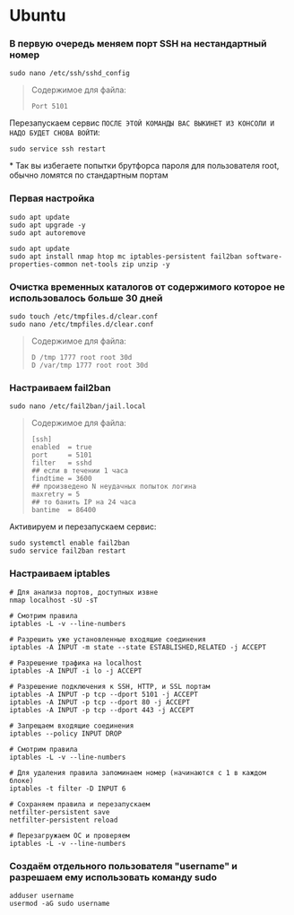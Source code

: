 # Ubuntu

### В первую очередь меняем порт SSH на нестандартный номер
```
sudo nano /etc/ssh/sshd_config
```
> Содержимое для файла:
> ```
> Port 5101
> ```
Перезапускаем сервис `ПОСЛЕ ЭТОЙ КОМАНДЫ ВАС ВЫКИНЕТ ИЗ КОНСОЛИ И НАДО БУДЕТ СНОВА ВОЙТИ`:
```
sudo service ssh restart
```
\* Так вы избегаете попытки брутфорса пароля для пользователя root, обычно ломятся по стандартным портам

### Первая настройка
```
sudo apt update
sudo apt upgrade -y
sudo apt autoremove

sudo apt update
sudo apt install nmap htop mc iptables-persistent fail2ban software-properties-common net-tools zip unzip -y
```

### Очистка временных каталогов от содержимого которое не использовалось больше 30 дней
```
sudo touch /etc/tmpfiles.d/clear.conf
sudo nano /etc/tmpfiles.d/clear.conf
```
> Содержимое для файла:
> ```
> D /tmp 1777 root root 30d
> D /var/tmp 1777 root root 30d
> ```

### Настраиваем fail2ban
```
sudo nano /etc/fail2ban/jail.local
```
> Содержимое для файла:
> ```
> [ssh]
> enabled  = true
> port     = 5101
> filter   = sshd
> ## если в течении 1 часа
> findtime = 3600
> ## произведено N неудачных попыток логина
> maxretry = 5
> ## то банить IP на 24 часа
> bantime  = 86400
> ```
Активируем и перезапускаем сервис:
```
sudo systemctl enable fail2ban
sudo service fail2ban restart
```

### Настраиваем iptables
```
# Для анализа портов, доступных извне
nmap localhost -sU -sT

# Смотрим правила
iptables -L -v --line-numbers

# Разрешить уже установленные входящие соединения
iptables -A INPUT -m state --state ESTABLISHED,RELATED -j ACCEPT

# Разрешение трафика на localhost
iptables -A INPUT -i lo -j ACCEPT

# Разрешение подключения к SSH, HTTP, и SSL портам
iptables -A INPUT -p tcp --dport 5101 -j ACCEPT
iptables -A INPUT -p tcp --dport 80 -j ACCEPT
iptables -A INPUT -p tcp --dport 443 -j ACCEPT

# Запрещаем входящие соединения
iptables --policy INPUT DROP

# Смотрим правила
iptables -L -v --line-numbers

# Для удаления правила запоминаем номер (начинаются с 1 в каждом блоке)
iptables -t filter -D INPUT 6

# Сохраняем правила и перезапускаем
netfilter-persistent save
netfilter-persistent reload

# Перезагружаем ОС и проверяем
iptables -L -v --line-numbers
```

### Создаём отдельного пользователя "username" и разрешаем ему использовать команду sudo
```
adduser username
usermod -aG sudo username
```
